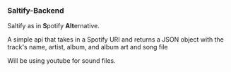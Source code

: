 ### Saltify-Backend
Saltify as in <b>S</b>potify <b>Alt</b>ernative.

A simple api that takes in a Spotify URI and returns a JSON object with the track's name, artist, album, and album art and song file

Will be using youtube for sound files.